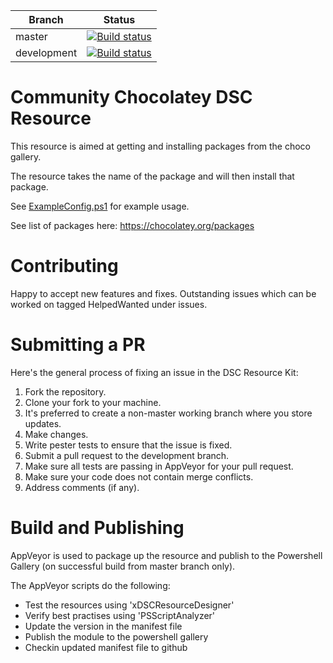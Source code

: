 | Branch        | Status        |
| ------------- | ------------- |
| master        | [![Build status](https://ci.appveyor.com/api/projects/status/qma3jnh23w5vjt46/branch/master?svg=true&passingText=master%20-%20OK&pendingText=master%20-%20PENDING&failingText=master%20-%20FAILED)](https://ci.appveyor.com/project/LawrenceGripper/cchoco/branch/master) |
| development           | [![Build status](https://ci.appveyor.com/api/projects/status/qma3jnh23w5vjt46/branch/development?svg=true&passingText=development%20-%20OK&pendingText=development%20-%20PENDING&failingText=development%20-%20FAILED)](https://ci.appveyor.com/project/LawrenceGripper/cchoco/branch/development) |

Community Chocolatey DSC Resource
=============================

This resource is aimed at getting and installing packages from the choco gallery.

The resource takes the name of the package and will then install that package. 

See [ExampleConfig.ps1](ExampleConfig.ps1) for example usage.

See list of packages here: https://chocolatey.org/packages

Contributing
=============================

Happy to accept new features and fixes. Outstanding issues which can be worked on tagged HelpedWanted under issues. 

Submitting a PR
=============================

Here's the general process of fixing an issue in the DSC Resource Kit:  
1. Fork the repository.  
3. Clone your fork to your machine.  
4. It's preferred to create a non-master working branch where you store updates.  
5. Make changes.  
6. Write pester tests to ensure that the issue is fixed.  
7. Submit a pull request to the development branch.  
8. Make sure all tests are passing in AppVeyor for your pull request.  
9. Make sure your code does not contain merge conflicts.  
10. Address comments (if any). 

Build and Publishing 
============================

AppVeyor is used to package up the resource and publish to the Powershell Gallery (on successful build from master branch only). 

The AppVeyor scripts do the following:
- Test the resources using 'xDSCResourceDesigner'
- Verify best practises using 'PSScriptAnalyzer'
- Update the version in the manifest file
- Publish the module to the powershell gallery
- Checkin updated manifest file to github 
